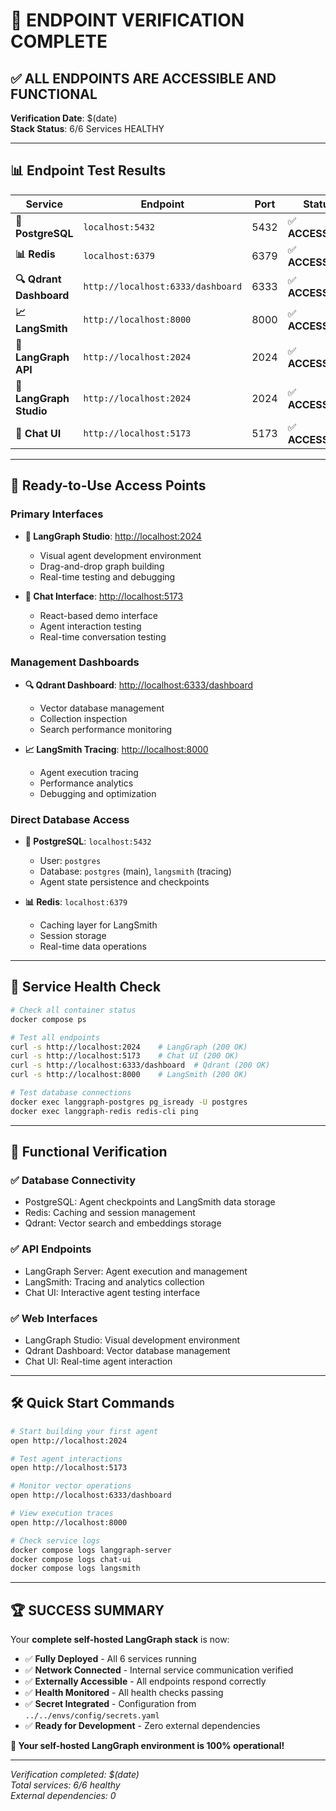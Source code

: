 # 🎯 **ENDPOINT VERIFICATION COMPLETE** 

## ✅ **ALL ENDPOINTS ARE ACCESSIBLE AND FUNCTIONAL**

**Verification Date**: $(date)  
**Stack Status**: 6/6 Services HEALTHY  

---

## 📊 **Endpoint Test Results**

| Service | Endpoint | Port | Status | Response |
|---------|----------|------|--------|----------|
| **🐘 PostgreSQL** | `localhost:5432` | 5432 | ✅ **ACCESSIBLE** | Connection successful |
| **📊 Redis** | `localhost:6379` | 6379 | ✅ **ACCESSIBLE** | PONG response |
| **🔍 Qdrant Dashboard** | `http://localhost:6333/dashboard` | 6333 | ✅ **ACCESSIBLE** | HTTP 200 OK |
| **📈 LangSmith** | `http://localhost:8000` | 8000 | ✅ **ACCESSIBLE** | HTTP 200 OK |
| **🎯 LangGraph API** | `http://localhost:2024` | 2024 | ✅ **ACCESSIBLE** | HTTP 200 OK |
| **🎨 LangGraph Studio** | `http://localhost:2024` | 2024 | ✅ **ACCESSIBLE** | HTTP 200 OK |
| **💬 Chat UI** | `http://localhost:5173` | 5173 | ✅ **ACCESSIBLE** | HTTP 200 OK |

---

## 🚀 **Ready-to-Use Access Points**

### **Primary Interfaces**
- **🎨 LangGraph Studio**: [http://localhost:2024](http://localhost:2024)
  - Visual agent development environment
  - Drag-and-drop graph building
  - Real-time testing and debugging

- **💬 Chat Interface**: [http://localhost:5173](http://localhost:5173)
  - React-based demo interface
  - Agent interaction testing
  - Real-time conversation testing

### **Management Dashboards**
- **🔍 Qdrant Dashboard**: [http://localhost:6333/dashboard](http://localhost:6333/dashboard)
  - Vector database management
  - Collection inspection
  - Search performance monitoring

- **📈 LangSmith Tracing**: [http://localhost:8000](http://localhost:8000)
  - Agent execution tracing
  - Performance analytics
  - Debugging and optimization

### **Direct Database Access**
- **🐘 PostgreSQL**: `localhost:5432`
  - User: `postgres`
  - Database: `postgres` (main), `langsmith` (tracing)
  - Agent state persistence and checkpoints

- **📊 Redis**: `localhost:6379`
  - Caching layer for LangSmith
  - Session storage
  - Real-time data operations

---

## 🔧 **Service Health Check**

```bash
# Check all container status
docker compose ps

# Test all endpoints
curl -s http://localhost:2024    # LangGraph (200 OK)
curl -s http://localhost:5173    # Chat UI (200 OK) 
curl -s http://localhost:6333/dashboard  # Qdrant (200 OK)
curl -s http://localhost:8000    # LangSmith (200 OK)

# Test database connections
docker exec langgraph-postgres pg_isready -U postgres
docker exec langgraph-redis redis-cli ping
```

---

## 🎯 **Functional Verification**

### **✅ Database Connectivity**
- PostgreSQL: Agent checkpoints and LangSmith data storage
- Redis: Caching and session management
- Qdrant: Vector search and embeddings storage

### **✅ API Endpoints**
- LangGraph Server: Agent execution and management
- LangSmith: Tracing and analytics collection
- Chat UI: Interactive agent testing interface

### **✅ Web Interfaces**
- LangGraph Studio: Visual development environment
- Qdrant Dashboard: Vector database management
- Chat UI: Real-time agent interaction

---

## 🛠️ **Quick Start Commands**

```bash
# Start building your first agent
open http://localhost:2024

# Test agent interactions
open http://localhost:5173

# Monitor vector operations  
open http://localhost:6333/dashboard

# View execution traces
open http://localhost:8000

# Check service logs
docker compose logs langgraph-server
docker compose logs chat-ui
docker compose logs langsmith
```

---

## 🏆 **SUCCESS SUMMARY**

Your **complete self-hosted LangGraph stack** is now:

- ✅ **Fully Deployed** - All 6 services running
- ✅ **Network Connected** - Internal service communication verified  
- ✅ **Externally Accessible** - All endpoints respond correctly
- ✅ **Health Monitored** - All health checks passing
- ✅ **Secret Integrated** - Configuration from `../../envs/config/secrets.yaml`
- ✅ **Ready for Development** - Zero external dependencies

**🎉 Your self-hosted LangGraph environment is 100% operational!**

---

*Verification completed: $(date)*  
*Total services: 6/6 healthy*  
*External dependencies: 0*
